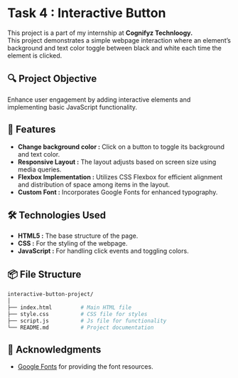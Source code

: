 # Task 4 : Interactive Button
This project is a part of my internship at **Cognifyz Technloogy.**\
This project demonstrates a simple webpage interaction where an element’s background and text color toggle between black and white each time the element is clicked.

## 🔍 Project Objective
Enhance user engagement by adding interactive elements and implementing basic JavaScript functionality.

## 🎯 Features
- **Change background color :** Click on a button to toggle its background and text color.
- **Responsive Layout :** The layout adjusts based on screen size using media queries.
- **Flexbox Implementation :** Utilizes CSS Flexbox for efficient alignment and distribution of space among items in the layout.
- **Custom Font :** Incorporates Google Fonts for enhanced typography.

## 🛠️ Technologies Used
- **HTML5 :** The base structure of the page.
- **CSS :** For the styling of the webpage.
- **JavaScript :** For handling click events and toggling colors.

## 📦 File Structure
```bash
interactive-button-project/
│
├── index.html         # Main HTML file
├── style.css          # CSS file for styles
├── script.js          # Js file for functionality
└── README.md          # Project documentation
```

## 📃 Acknowledgments
- [Google Fonts](https://fonts.google.com/) for providing the font resources.